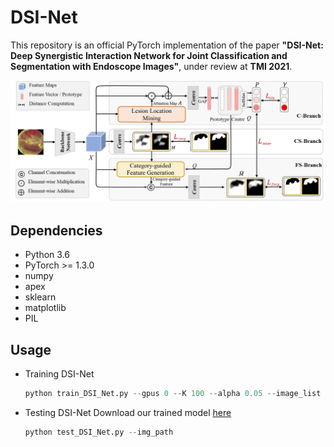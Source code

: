 # DSI-Net

This repository is an official PyTorch implementation of the paper **"DSI-Net: Deep Synergistic Interaction Network for Joint Classification and Segmentation with Endoscope Images"**, under review at **TMI 2021**.

<div align=center><img width="900" src=/Figs/Framework.png></div>


## Dependencies
* Python 3.6
* PyTorch >= 1.3.0
* numpy
* apex
* sklearn
* matplotlib
* PIL

## Usage
* Training DSI-Net
   ```python
   python train_DSI_Net.py --gpus 0 --K 100 --alpha 0.05 --image_list 'data/WCE/WCE_Dataset_image_list.pkl'
   ```
* Testing DSI-Net
  Download our trained model <a href="https:#" target="_blank">here</a>
   ```python
   python test_DSI_Net.py --img_path
   ``` 
  
 
